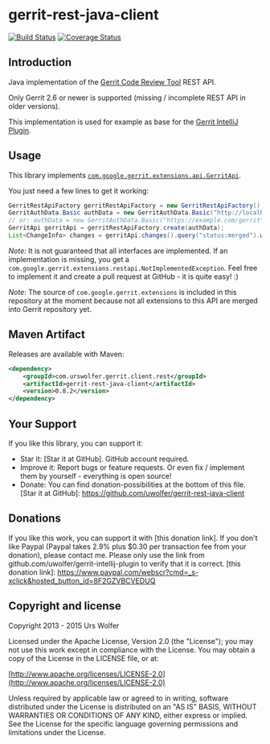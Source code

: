 gerrit-rest-java-client
======================

[![Build Status](https://travis-ci.org/uwolfer/gerrit-rest-java-client.svg?branch=master)](https://travis-ci.org/uwolfer/gerrit-rest-java-client)
[![Coverage Status](https://img.shields.io/coveralls/uwolfer/gerrit-rest-java-client.svg)](https://coveralls.io/r/uwolfer/gerrit-rest-java-client)

Introduction
-----------

Java implementation of the [Gerrit Code Review Tool] REST API.

Only Gerrit 2.6 or newer is supported (missing / incomplete REST API in older versions).

This implementation is used for example as base for the [Gerrit IntelliJ Plugin].

[Gerrit Code Review Tool]: http://code.google.com/p/gerrit/
[Gerrit IntelliJ Plugin]: https://github.com/uwolfer/gerrit-intellij-plugin


Usage
-------
This library implements <code>[com.google.gerrit.extensions.api.GerritApi]</code>.

You just need a few lines to get it working:
```java
GerritRestApiFactory gerritRestApiFactory = new GerritRestApiFactory();
GerritAuthData.Basic authData = new GerritAuthData.Basic("http://localhost:8080");
// or: authData = new GerritAuthData.Basic("https://example.com/gerrit", "user", "password"");
GerritApi gerritApi = gerritRestApiFactory.create(authData);
List<ChangeInfo> changes = gerritApi.changes().query("status:merged").withLimit(10).get();
```

_Note:_ It is not guaranteed that all interfaces are implemented. If an implementation is missing, you get a
<code>com.google.gerrit.extensions.restapi.NotImplementedException</code>. Feel free to implement it and create a pull
request at GitHub - it is quite easy! :)

_Note:_ The source of <code>com.google.gerrit.extensions</code> is included in this repository at the
moment because not all extensions to this API are merged into Gerrit repository yet.

[com.google.gerrit.extensions.api.GerritApi]: https://gerrit.googlesource.com/gerrit/+/HEAD/gerrit-extension-api/src/main/java/com/google/gerrit/extensions/api/GerritApi.java

Maven Artifact
--------------
Releases are available with Maven:
```xml
<dependency>
    <groupId>com.urswolfer.gerrit.client.rest</groupId>
    <artifactId>gerrit-rest-java-client</artifactId>
    <version>0.8.2</version>
</dependency>
```

Your Support
------------
If you like this library, you can support it:
* Star it: [Star it at GitHub]. GitHub account required.
* Improve it: Report bugs or feature requests. Or even fix / implement them by yourself - everything is open source!
* Donate: You can find donation-possibilities at the bottom of this file.
[Star it at GitHub]: https://github.com/uwolfer/gerrit-rest-java-client


Donations
--------
If you like this work, you can support it with [this donation link]. If you don't like Paypal
(Paypal takes 2.9% plus $0.30 per transaction fee from your donation), please contact me.
Please only use the link from github.com/uwolfer/gerrit-intellij-plugin to verify that it is correct.
[this donation link]: https://www.paypal.com/webscr?cmd=_s-xclick&hosted_button_id=8F2GZVBCVEDUQ


Copyright and license
--------------------

Copyright 2013 - 2015 Urs Wolfer

Licensed under the Apache License, Version 2.0 (the "License");
you may not use this work except in compliance with the License.
You may obtain a copy of the License in the LICENSE file, or at:

  [http://www.apache.org/licenses/LICENSE-2.0](http://www.apache.org/licenses/LICENSE-2.0)

Unless required by applicable law or agreed to in writing, software
distributed under the License is distributed on an "AS IS" BASIS,
WITHOUT WARRANTIES OR CONDITIONS OF ANY KIND, either express or implied.
See the License for the specific language governing permissions and
limitations under the License.
